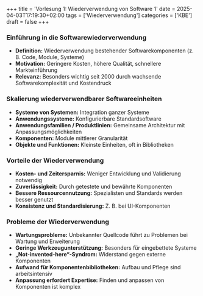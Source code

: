 +++
title = 'Vorlesung 1: Wiederverwendung von Software 1'
date = 2025-04-03T17:19:30+02:00
tags = ['Wiederverwendung']
categories = ['KBE']
draft = false
+++

### Einführung in die Softwarewiederverwendung

- **Definition:** Wiederverwendung bestehender Softwarekomponenten (z. B. Code, Module, Systeme)
- **Motivation:** Geringere Kosten, höhere Qualität, schnellere Markteinführung
- **Relevanz:** Besonders wichtig seit 2000 durch wachsende Softwarekomplexität und Kostendruck


### Skalierung wiederverwendbarer Softwareeinheiten

- **Systeme von Systemen:** Integration ganzer Systeme
- **Anwendungssysteme:** Konfigurierbare Standardsoftware
- **Anwendungsfamilien / Produktlinien:** Gemeinsame Architektur mit Anpassungsmöglichkeiten
- **Komponenten:** Module mittlerer Granularität
- **Objekte und Funktionen:** Kleinste Einheiten, oft in Bibliotheken


### Vorteile der Wiederverwendung

- **Kosten- und Zeitersparnis:** Weniger Entwicklung und Validierung notwendig
- **Zuverlässigkeit:** Durch getestete und bewährte Komponenten
- **Bessere Ressourcennutzung:** Spezialisten und Standards werden besser genutzt
- **Konsistenz und Standardisierung:** Z. B. bei UI-Komponenten


### Probleme der Wiederverwendung

- **Wartungsprobleme:** Unbekannter Quellcode führt zu Problemen bei Wartung und Erweiterung
- **Geringe Werkzeugunterstützung:** Besonders für eingebettete Systeme
- **„Not-invented-here“-Syndrom:** Widerstand gegen externe Komponenten
- **Aufwand für Komponentenbibliotheken:** Aufbau und Pflege sind arbeitsintensiv
- **Anpassung erfordert Expertise:** Finden und anpassen von Komponenten ist komplex

